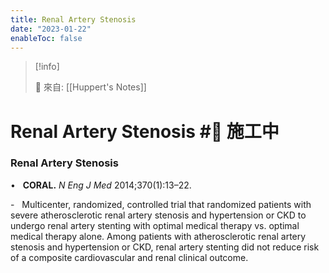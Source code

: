 ```yaml
---
title: Renal Artery Stenosis
date: "2023-01-22"
enableToc: false
---
```


> [!info]
>
> 🌱 來自: [[Huppert's Notes]]

# Renal Artery Stenosis #🚧 施工中

### Renal Artery Stenosis

•   **CORAL.** *N Eng J Med* 2014;370(1):13–22.

-   Multicenter, randomized, controlled trial that randomized patients with severe atherosclerotic renal artery stenosis and hypertension or CKD to undergo renal artery stenting with optimal medical therapy vs. optimal medical therapy alone. Among patients with atherosclerotic renal artery stenosis and hypertension or CKD, renal artery stenting did not reduce risk of a composite cardiovascular and renal clinical outcome.

